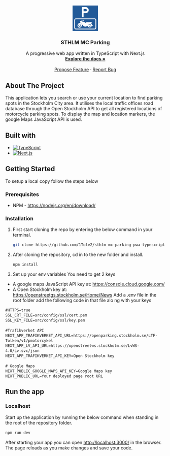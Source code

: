 <div id="top"></div>

<!-- PROJECT LOGO -->
<br />
<div align="center">
  <a href="https://github.com/1Tolv2/sthlm-mc-parking-pwa">
    <img src="components/assets/images/og-icon.png" alt="parking icon" width="80" height="80" >
  </a>

<h3 align="center">STHLM MC Parking</h3>

  <p align="center">
    A progressive web app written in TypeScript with Next.js
    <br />
    <a href="https://github.com/1Tolv2/sthlm-mc-parking-pwa"><strong>Explore the docs »</strong></a>
    <br />
    <br />
    <a href="https://github.com/1Tolv2/sthlm-mc-parking-pwa/issues">Propose Feature</a>
	  ·
    <a href="https://github.com/1Tolv2/sthlm-mc-parking-pwa/issues">Report Bug</a>
  </p>
</div>

<!-- ABOUT THE PROJECT -->
## About The Project

This application lets you search or use your current location to find parking spots in the Stockholm City area. It utilises the local traffic offices road database through the Open Stockholm API to get all registered locations of motorcycle parking spots.
To display the map and location markers, the google Maps JavaScript API is used.

## Built with
* [<img alt="TypeScript" src="https://img.shields.io/static/v1?style=flat&logo=typescript&label=&message=TypeScript&color=white"/>](https://www.typescriptlang.org/)
* [<img alt="Next.js" src="https://img.shields.io/static/v1?style=flat&logo=next.js&label=&message=Next&color=black"/>](https://nextjs.org/)

<!-- GETTING STARTED -->
## Getting Started

To setup a local copy follow the steps below

### Prerequisites

* NPM - https://nodejs.org/en/download/

### Installation
 
1. First start cloning the repo by entering the below command in your terminal.
   ```sh
   git clone https://github.com/1Tolv2/sthlm-mc-parking-pwa-typescript.git
   ```
2. After cloning the repository, cd in to the new folder and install.
   ```sh
   npm install
   ```
3. Set up your env variables
You need to get 2 keys
- A google maps JavaScript API key at: https://console.cloud.google.com/
- A Open Stockholm key at: https://openstreetgs.stockholm.se/Home/News
Add a .env file in the root folder add the following code in that file alo ng with your keys
```
#HTTPS=true
SSL_CRT_FILE=src/config/ssl/cert.pem
SSL_KEY_FILE=src/config/ssl/key.pem

#Trafikverket API
NEXT_APP_TRAFIKVERKET_API_URL=https://openparking.stockholm.se/LTF-Tolken/v1/pmotorcykel
NEXT_APP_LV_API_URL=https://openstreetws.stockholm.se/LvWS-4.0/Lv.svc/json
NEXT_APP_TRAFIKVERKET_API_KEY=Open Stockholm key

# Google Maps
NEXT_PUBLIC_GOOGLE_MAPS_API_KEY=Google Maps key
NEXT_PUBLIC_URL=Your deployed page root URL
```

## Run the app
### Localhost
Start up the application by running the below command when standing in the root of the repository folder.
```sh
npm run dev
```

After starting your app you can open <a href="http://localhost:3000/">http://localhost:3000/</a> in the browser.
The page reloads as you make changes and save your code.
